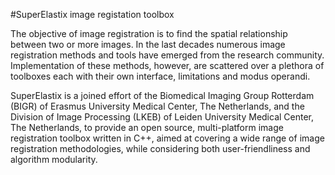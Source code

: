 #SuperElastix image registation toolbox

The objective of image registration is to find the spatial
relationship between two or more images.
In the last decades numerous image registration methods
and tools have emerged from the research community.
Implementation of these methods, however, are scattered
over a plethora of toolboxes each with their own interface,
limitations and modus operandi.

SuperElastix is a joined effort of the Biomedical Imaging Group Rotterdam (BIGR) of Erasmus University Medical Center, The Netherlands, and the Division of Image Processing (LKEB) of Leiden University Medical Center, The Netherlands, to provide an open
source, multi-platform image registration toolbox written in C++,
aimed at covering a wide range of image registration methodologies,
while considering both user-friendliness and algorithm
modularity.
